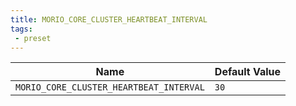 ```yaml
---
title: MORIO_CORE_CLUSTER_HEARTBEAT_INTERVAL
tags: 
 - preset
---
```





<!-- MORIO_AUTO_GENERATED_CONTENT_STARTS - Manual changes made below will be overwritten -->
| Name | Default Value |
|------|---------------|
| `MORIO_CORE_CLUSTER_HEARTBEAT_INTERVAL` | `30` |
<!-- MORIO_AUTO_GENERATED_CONTENT_ENDS - Manual changes made above will be overwritten -->
